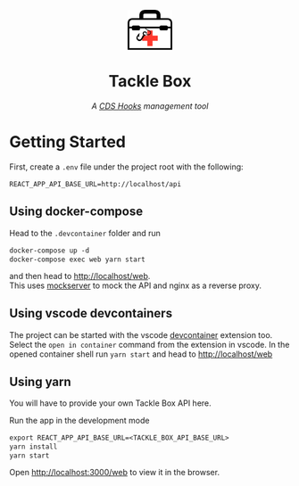 <img src="./src/tackle_box_logo.svg" height="72" style="display: block;
    margin-left: auto;
    margin-right: auto">
<div style="text-align: center">
<h1>
 Tackle Box
</h1>
<i>A <a href="https://cds-hooks.org/">CDS Hooks</a> management tool</i>
</div>


# Getting Started
First, create a `.env` file under the project root with the following:
```
REACT_APP_API_BASE_URL=http://localhost/api
```
## Using docker-compose

Head to the `.devcontainer` folder and run 
```
docker-compose up -d
docker-compose exec web yarn start
```
and then head to [http://localhost/web](http://localhost/web).\
This uses [mockserver](https://www.mock-server.com/) to mock the API and nginx as a reverse proxy. 

## Using vscode devcontainers

The project can be started with the vscode [devcontainer](https://marketplace.visualstudio.com/items?itemName=ms-vscode-remote.remote-containers) extension too.\
Select the `open in container` command from the extension in vscode. In the opened container shell run `yarn start` and head to [http://localhost/web](http://localhost/web)

## Using yarn

You will have to provide your own Tackle Box API here.

Run the app in the development mode
```
export REACT_APP_API_BASE_URL=<TACKLE_BOX_API_BASE_URL>
yarn install
yarn start
```
Open [http://localhost:3000/web](http://localhost:3000/web) to view it in the browser.
